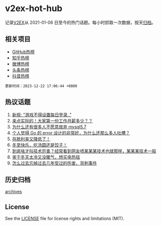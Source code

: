 # v2ex-hot-hub

 记录[V2EX](https://www.v2ex.com/)从 2021-01-06 日至今的热门话题。每小时抓取一次数据，按天[归档](archives)。
 
 ## 相关项目

- [GitHub热榜](https://github.com/snaildev/github-hot-hub)
- [知乎热榜](https://github.com/snaildev/zhihu-hot-hub)
- [微博热榜](https://github.com/snaildev/weibo-hot-hub)
- [头条热榜](https://github.com/snaildev/toutiao-hot-hub)
- [抖音热榜](https://github.com/snaildev/douyin-hot-hub)


 `更新时间：2023-12-22 17:06:44 +0800`

## 热议话题

1. [新规: "游戏不得设置每日登录.."](https://www.v2ex.com/t/1002575)
1. [来点实际的！大家第一份工作月薪多少？？](https://www.v2ex.com/t/1002606)
1. [为什么还有很多人不愿意放弃 mysql5.7](https://www.v2ex.com/t/1002467)
1. [个人觉得 Go 的 error 设计的非常好，为什么还那么多人吐槽？](https://www.v2ex.com/t/1002535)
1. [存款利率又降低了！](https://www.v2ex.com/t/1002484)
1. [冬至快乐，吃汤圆还是饺子！](https://www.v2ex.com/t/1002527)
1. [到底啥才叫技术厉害？经常看到网友喷某某某技术也就那样，某某某技术一般](https://www.v2ex.com/t/1002514)
1. [鉴于冬天太冷又没暖气，想买电热毯](https://www.v2ex.com/t/1002480)
1. [怎么过去忘掉过去几年受过的伤害，背刺事件](https://www.v2ex.com/t/1002485)

## 历史归档

[archives](archives)

## License

See the [LICENSE](LICENSE) file for license rights and limitations (MIT).
